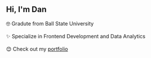 ## Hi, I'm Dan

  🤓 Gradute from Ball State University <br/> <br/>
  ✨ Specialize in Frontend Development and Data Analytics <br/> <br/>
  😊 Check out my [portfolio](https://danchepkwony.com)
